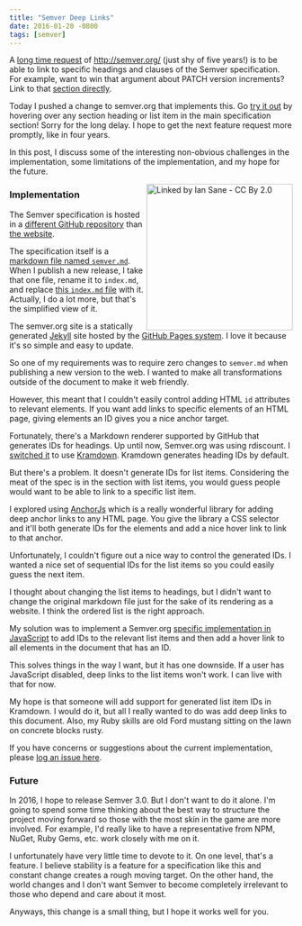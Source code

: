 ```yaml
---
title: "Semver Deep Links"
date: 2016-01-20 -0800
tags: [semver]
---
```


A [long time request](https://github.com/mojombo/semver.org/issues/27) of http://semver.org/ (just shy of five years!) is to be able to link to specific headings and clauses of the Semver specification. For example, want to win that argument about PATCH version increments? Link to that [section directly](http://semver.org/#spec-item-6).

Today I pushed a change to semver.org that implements this. Go [try it out](http://semver.org) by hovering over any section heading or list item in the main specification section! Sorry for the long delay. I hope to get the next feature request more promptly, like in four years.

In this post, I discuss some of the interesting non-obvious challenges in the implementation, some limitations of the implementation, and my hope for the future.

<img title="Linked by Ian Sane - CC By 2.0" src="https://cloud.githubusercontent.com/assets/19977/12462595/04521dda-bf74-11e5-95ca-ec7ec0b5e6e4.jpg" width="260" align="right" />

### Implementation

The Semver specification is hosted in a [different GitHub repository](https://github.com/mojombo/semver) than [the website](https://github.com/mojombo/semver.org).

The specification itself is a [markdown file named `semver.md`](https://github.com/mojombo/semver/blob/master/semver.md). When I publish a new release, I take that one file, rename it to `index.md`, and replace [this `index.md` file](https://github.com/mojombo/semver.org/blob/gh-pages/index.md) with it. Actually, I do a lot more, but that's the simplified view of it.

The semver.org site is a statically generated [Jekyll](https://jekyllrb.com/) site hosted by the [GitHub Pages system](https://pages.github.com/). I love it because it's so simple and easy to update.

So one of my requirements was to require zero changes to `semver.md` when publishing a new version to the web. I wanted to make all transformations outside of the document to make it web friendly.

However, this meant that I couldn't easily control adding HTML `id` attributes to relevant elements. If you want add links to specific elements of an HTML page, giving elements an ID gives you a nice anchor target.

Fortunately, there's a Markdown renderer supported by GitHub that generates IDs for headings. Up until now, Semver.org was using rdiscount. I [switched it](https://github.com/mojombo/semver.org/commit/88271c8bd715b2634a78ab2f08d9fa76fc729f98) to use [Kramdown](http://kramdown.gettalong.org/). Kramdown generates heading IDs by default.

But there's a problem. It doesn't generate IDs for list items. Considering the meat of the spec is in the section with list items, you would guess people would want to be able to link to a specific list item.

I explored using [AnchorJs](https://github.com/bryanbraun/anchorjs) which is a really wonderful library for adding deep anchor links to any HTML page. You give the library a CSS selector and it'll both generate IDs for the elements and add a nice hover link to link to that anchor.

Unfortunately, I couldn't figure out a nice way to control the generated IDs. I wanted a nice set of sequential IDs for the list items so you could easily guess the next item.

I thought about changing the list items to headings, but I didn't want to change the original markdown file just for the sake of its rendering as a website. I think the ordered list is the right approach.

My solution was to implement a Semver.org [specific implementation in JavaScript](https://github.com/mojombo/semver.org/commit/2af9fc3d40ac71cbb2c747d47241ccf46c8db9be) to add IDs to the relevant list items and then add a hover link to all elements in the document that has an ID.

This solves things in the way I want, but it has one downside. If a user has JavaScript disabled, deep links to the list items won't work. I can live with that for now.

My hope is that someone will add support for generated list item IDs in Kramdown. I would do it, but all I really wanted to do was add deep links to this document. Also, my Ruby skills are old Ford mustang sitting on the lawn on concrete blocks rusty.

If you have concerns or suggestions about the current implementation, please [log an issue here](https://github.com/mojombo/semver.org/issues).

### Future

In 2016, I hope to release Semver 3.0. But I don't want to do it alone. I'm going to spend some time thinking about the best way to structure the project moving forward so those with the most skin in the game are more involved. For example, I'd really like to have a representative from NPM, NuGet, Ruby Gems, etc. work closely with me on it.

I unfortunately have very little time to devote to it. On one level, that's a feature. I believe stability is a feature for a specification like this and constant change creates a rough moving target. On the other hand, the world changes and I don't want Semver to become completely irrelevant to those who depend and care about it most.

Anyways, this change is a small thing, but I hope it works well for you.

